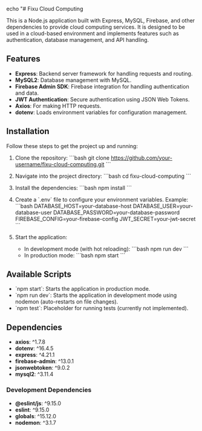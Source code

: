 echo "# Fixu Cloud Computing

This is a Node.js application built with Express, MySQL, Firebase, and other dependencies to provide cloud computing services. It is designed to be used in a cloud-based environment and implements features such as authentication, database management, and API handling.

## Features

- **Express**: Backend server framework for handling requests and routing.
- **MySQL2**: Database management with MySQL.
- **Firebase Admin SDK**: Firebase integration for handling authentication and data.
- **JWT Authentication**: Secure authentication using JSON Web Tokens.
- **Axios**: For making HTTP requests.
- **dotenv**: Loads environment variables for configuration management.
  
## Installation

Follow these steps to get the project up and running:

1. Clone the repository:
   \`\`\`bash
   git clone https://github.com/your-username/fixu-cloud-computing.git
   \`\`\`

2. Navigate into the project directory:
   \`\`\`bash
   cd fixu-cloud-computing
   \`\`\`

3. Install the dependencies:
   \`\`\`bash
   npm install
   \`\`\`

4. Create a \`.env\` file to configure your environment variables. Example:
   \`\`\`bash
   DATABASE_HOST=your-database-host
   DATABASE_USER=your-database-user
   DATABASE_PASSWORD=your-database-password
   FIREBASE_CONFIG=your-firebase-config
   JWT_SECRET=your-jwt-secret
   \`\`\`

5. Start the application:
   - In development mode (with hot reloading):
     \`\`\`bash
     npm run dev
     \`\`\`
   - In production mode:
     \`\`\`bash
     npm start
     \`\`\`

## Available Scripts

- \`npm start\`: Starts the application in production mode.
- \`npm run dev\`: Starts the application in development mode using nodemon (auto-restarts on file changes).
- \`npm test\`: Placeholder for running tests (currently not implemented).

## Dependencies

- **axios**: ^1.7.8
- **dotenv**: ^16.4.5
- **express**: ^4.21.1
- **firebase-admin**: ^13.0.1
- **jsonwebtoken**: ^9.0.2
- **mysql2**: ^3.11.4

### Development Dependencies

- **@eslint/js**: ^9.15.0
- **eslint**: ^9.15.0
- **globals**: ^15.12.0
- **nodemon**: ^3.1.7
